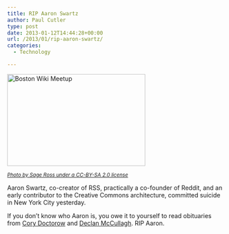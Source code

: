 ```yaml
---
title: RIP Aaron Swartz
author: Paul Cutler
type: post
date: 2013-01-12T14:44:28+00:00
url: /2013/01/rip-aaron-swartz/
categories:
  - Technology

---
```

[<img src="https://i1.wp.com/farm3.staticflickr.com/2432/3836262464_c7b786d244_n.jpg?resize=320%2C213" width="320" height="213" alt="Boston Wiki Meetup " data-recalc-dims="1" />][1]
  
_<small><a href="http://www.flickr.com/photos/ragesoss/">Photo by Sage Ross under a CC-BY-SA 2.0 license</a></small>_

Aaron Swartz, co-creator of RSS, practically a co-founder of Reddit, and an early contributor to the Creative Commons architecture, committed suicide in New York City yesterday.

If you don&#8217;t know who Aaron is, you owe it to yourself to read obituaries from [Cory Doctorow][2] and [Declan McCullagh][3]. RIP Aaron.

 [1]: http://www.flickr.com/photos/ragesoss/3836262464/ "Boston Wiki Meetup  by ragesoss, on Flickr"
 [2]: http://boingboing.net/2013/01/12/rip-aaron-swartz.html
 [3]: https://plus.google.com/112961607570158342254/posts/edAvW1upQRa